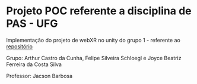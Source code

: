 # Projeto POC referente a disciplina de PAS - UFG

Implementação do projeto de webXR no unity do grupo 1 - referente ao [repositório](https://github.com/schloegl10/padroes-arquitetura-software-1-2022-2)

Grupo: Arthur Castro da Cunha, Felipe Silveira Schloegl e Joyce Beatriz Ferreira da Costa Silva

Professor: Jacson Barbosa
